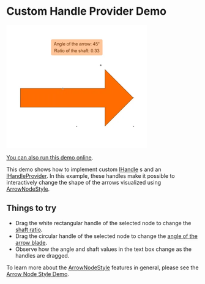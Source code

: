 <!--
 //////////////////////////////////////////////////////////////////////////////
 // @license
 // This file is part of yFiles for HTML.
 // Use is subject to license terms.
 //
 // Copyright (c) by yWorks GmbH, Vor dem Kreuzberg 28,
 // 72070 Tuebingen, Germany. All rights reserved.
 //
 //////////////////////////////////////////////////////////////////////////////
-->
# Custom Handle Provider Demo

<img src="../../../doc/demo-thumbnails/custom-handle-provider.webp" alt="demo-thumbnail" height="320"/>

[You can also run this demo online](https://www.yfiles.com/demos/input/custom-handle-provider/).

This demo shows how to implement custom [IHandle](https://docs.yworks.com/yfileshtml/#/api/IHandle) s and an [IHandleProvider](https://docs.yworks.com/yfileshtml/#/api/IHandleProvider). In this example, these handles make it possible to interactively change the shape of the arrows visualized using [ArrowNodeStyle](https://docs.yworks.com/yfileshtml/#/api/ArrowNodeStyle).

## Things to try

- Drag the white rectangular handle of the selected node to change the [shaft ratio](https://docs.yworks.com/yfileshtml/#/api/ArrowNodeStyle#shaftRatio).
- Drag the circular handle of the selected node to change the [angle of the arrow blade](https://docs.yworks.com/yfileshtml/#/api/ArrowNodeStyle#angle).
- Observe how the angle and shaft values in the text box change as the handles are dragged.

To learn more about the [ArrowNodeStyle](https://docs.yworks.com/yfileshtml/#/api/ArrowNodeStyle) features in general, please see the [Arrow Node Style Demo](../../style/arrow-node-style/).
